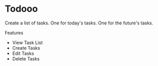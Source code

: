 # Todooo
Create a list of tasks. One for today's tasks. One for the future's tasks.

Features
- View Task List
- Create Tasks
- Edit Tasks
- Delete Tasks
